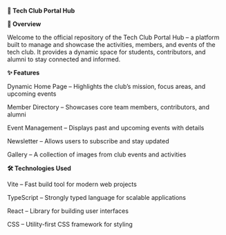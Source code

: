 **🚀 Tech Club Portal Hub**

**📌 Overview**

Welcome to the official repository of the Tech Club Portal Hub – a platform built to manage and showcase the activities, members, and events of the tech club. It provides a dynamic space for students, contributors, and alumni to stay connected and informed.

**✨ Features**

Dynamic Home Page – Highlights the club’s mission, focus areas, and upcoming events

Member Directory – Showcases core team members, contributors, and alumni

Event Management – Displays past and upcoming events with details

Newsletter – Allows users to subscribe and stay updated

Gallery – A collection of images from club events and activities

**🛠️ Technologies Used**

Vite – Fast build tool for modern web projects

TypeScript – Strongly typed language for scalable applications

React – Library for building user interfaces

CSS – Utility-first CSS framework for styling
